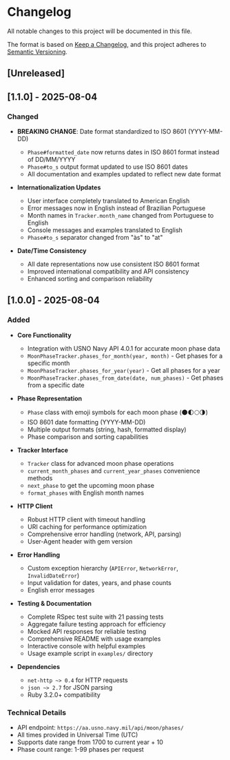 # Changelog

All notable changes to this project will be documented in this file.

The format is based on [Keep a Changelog](https://keepachangelog.com/en/1.0.0/),
and this project adheres to [Semantic Versioning](https://semver.org/spec/v2.0.0.html).

## [Unreleased]

## [1.1.0] - 2025-08-04

### Changed
- **BREAKING CHANGE**: Date format standardized to ISO 8601 (YYYY-MM-DD)
  - `Phase#formatted_date` now returns dates in ISO 8601 format instead of DD/MM/YYYY
  - `Phase#to_s` output format updated to use ISO 8601 dates
  - All documentation and examples updated to reflect new date format

- **Internationalization Updates**
  - User interface completely translated to American English
  - Error messages now in English instead of Brazilian Portuguese
  - Month names in `Tracker.month_name` changed from Portuguese to English
  - Console messages and examples translated to English
  - `Phase#to_s` separator changed from "às" to "at"
  
- **Date/Time Consistency**
  - All date representations now use consistent ISO 8601 format
  - Improved international compatibility and API consistency
  - Enhanced sorting and comparison reliability

## [1.0.0] - 2025-08-04

### Added
- **Core Functionality**
  - Integration with USNO Navy API 4.0.1 for accurate moon phase data
  - `MoonPhaseTracker.phases_for_month(year, month)` - Get phases for a specific month
  - `MoonPhaseTracker.phases_for_year(year)` - Get all phases for a year
  - `MoonPhaseTracker.phases_from_date(date, num_phases)` - Get phases from a specific date

- **Phase Representation**
  - `Phase` class with emoji symbols for each moon phase (🌑🌓🌕🌗)
  - ISO 8601 date formatting (YYYY-MM-DD)
  - Multiple output formats (string, hash, formatted display)
  - Phase comparison and sorting capabilities

- **Tracker Interface**
  - `Tracker` class for advanced moon phase operations
  - `current_month_phases` and `current_year_phases` convenience methods
  - `next_phase` to get the upcoming moon phase
  - `format_phases` with English month names

- **HTTP Client**
  - Robust HTTP client with timeout handling
  - URI caching for performance optimization
  - Comprehensive error handling (network, API, parsing)
  - User-Agent header with gem version

- **Error Handling**
  - Custom exception hierarchy (`APIError`, `NetworkError`, `InvalidDateError`)
  - Input validation for dates, years, and phase counts
  - English error messages

- **Testing & Documentation**
  - Complete RSpec test suite with 21 passing tests
  - Aggregate failure testing approach for efficiency
  - Mocked API responses for reliable testing
  - Comprehensive README with usage examples
  - Interactive console with helpful examples
  - Usage example script in `examples/` directory

- **Dependencies**
  - `net-http ~> 0.4` for HTTP requests
  - `json ~> 2.7` for JSON parsing
  - Ruby 3.2.0+ compatibility

### Technical Details
- API endpoint: `https://aa.usno.navy.mil/api/moon/phases/`
- All times provided in Universal Time (UTC)
- Supports date range from 1700 to current year + 10
- Phase count range: 1-99 phases per request
